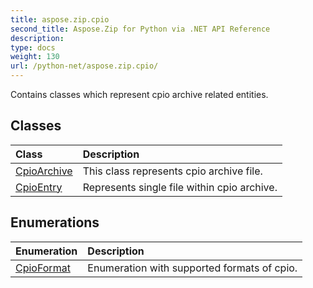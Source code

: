 ```yaml
---
title: aspose.zip.cpio
second_title: Aspose.Zip for Python via .NET API Reference
description: 
type: docs
weight: 130
url: /python-net/aspose.zip.cpio/
---
```



Contains classes which represent cpio archive related entities.

## Classes
| Class | Description |
| :- | :- |
|[CpioArchive](/zip/python-net/aspose.zip.cpio/cpioarchive/)|This class represents cpio archive file.|
|[CpioEntry](/zip/python-net/aspose.zip.cpio/cpioentry/)|Represents single file within cpio archive.|
## Enumerations
| Enumeration | Description |
| :- | :- |
|[CpioFormat](/zip/python-net/aspose.zip.cpio/cpioformat/)|Enumeration with supported formats of cpio.|
